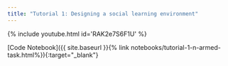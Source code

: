```yaml
---
title: "Tutorial 1: Designing a social learning environment"
---
```



{% include youtube.html id='RAK2e7S6F1U' %}

[Code Notebook]({{ site.baseurl }}{% link notebooks/tutorial-1-n-armed-task.html%}){:target="_blank"} 